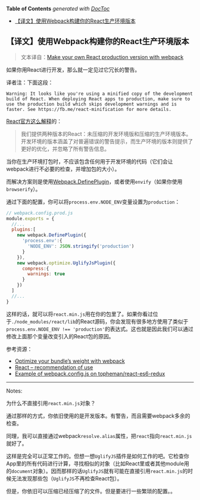 <!-- START doctoc generated TOC please keep comment here to allow auto update -->
<!-- DON'T EDIT THIS SECTION, INSTEAD RE-RUN doctoc TO UPDATE -->
**Table of Contents**  *generated with [DocToc](https://github.com/thlorenz/doctoc)*

- [【译文】使用Webpack构建你的React生产环境版本](#%E8%AF%91%E6%96%87%E4%BD%BF%E7%94%A8webpack%E6%9E%84%E5%BB%BA%E4%BD%A0%E7%9A%84react%E7%94%9F%E4%BA%A7%E7%8E%AF%E5%A2%83%E7%89%88%E6%9C%AC)

<!-- END doctoc generated TOC please keep comment here to allow auto update -->

## 【译文】使用Webpack构建你的React生产环境版本

> 文本译自：[Make your own React production version with webpack](http://dev.topheman.com/make-your-react-production-minified-version-with-webpack/)

如果你用React进行开发，那么就一定见过它冗长的警告。

译者注：下面这段：

```text
Warning: It looks like you're using a minified copy of the development build of React. When deploying React apps to production, make sure to use the production build which skips development warnings and is faster. See https://fb.me/react-minification for more details.
```

[React官方这么解释](https://facebook.github.io/react/downloads.html#development-vs.-production-builds)的：

> 我们提供两种版本的React：未压缩的开发环境版和压缩的生产环境版本。开发环境的版本涵盖了对普遍错误的警告提示，而生产环境的版本则提供了更好的优化，并忽略了所有警告信息。

当你在生产环境打包时，不应该包含任何用于开发环境的代码（它们会让webpack进行不必要的检查，并增加包的大小）。

而解决方案则是使用[Webpack.DefinePlugin](http://dev.topheman.com/optimize-your-bundles-weight-with-webpack/)，或者使用`envify`（如果你使用`browserify`）。

通过下面的配置，你可以将`process.env.NODE_ENV`变量设置为`production`：

```javascript
// webpack.config.prod.js
module.exports = {
  //...
  plugins:[
    new webpack.DefinePlugin({
      'process.env':{
        'NODE_ENV': JSON.stringify('production')
      }
    }),
    new webpack.optimize.UglifyJsPlugin({
      compress:{
        warnings: true
      }
    })
  ]
  //...
}
```

这样的话，就可以将`react.min.js`用在你的包里了。如果你看过位于`./node_modules/react/lib`的React源码，你会发现有很多地方使用了类似于`process.env.NODE_ENV !== 'production'`的表达式。这也就是因此我们可以通过修改上面那个变量改变引入的React包的原因。

参考资源：

  - [Optimize your bundle’s weight with webpack](http://dev.topheman.com/optimize-your-bundles-weight-with-webpack/)
  - [React – recommendation of use](https://facebook.github.io/react/downloads.html#npm)
  - [Example of webpack.config.js on topheman/react-es6-redux](https://github.com/topheman/react-es6-redux/blob/master/webpack.config.js)

---

Notes:

为什么不直接引用`react.min.js`对象？

通过那样的方式，你依旧使用的是开发版本。有警告，而且需要webpack多余的检查。

同理，我可以直接通过webpack`resolve.alias`属性，把`react`指向`react.min.js`就好了。

这样是完全可以正常工作的。但想一想`UglifyJS`插件是如何工作的吧。它检查你App里的所有代码进行计算，寻找相似的对象（比如React里或者其他module用的`document`对象）。因而那样的话`UglifyJS`就有可能在直接引用`react.min.js`的时候无法发现那些包（`UglifyJS`不再检查React包）。

但是，你依旧可以压缩已经压缩了的文件。但是要进行一些繁琐的配置。。